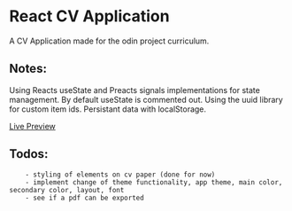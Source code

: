 # React CV Application

A CV Application made for the odin project curriculum.

## Notes:

Using Reacts useState and Preacts signals implementations for state management. By default useState is commented out.
Using the uuid library for custom item ids.
Persistant data with localStorage.

[Live Preview]()

## Todos:

```
    - styling of elements on cv paper (done for now)
    - implement change of theme functionality, app theme, main color, secondary color, layout, font
    - see if a pdf can be exported
```
